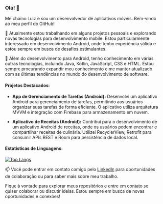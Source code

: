 ### Olá! 👋

Me chamo Luiz e sou um desenvolvedor de aplicativos móveis. Bem-vindo ao meu perfil do GitHub!

🔭 Atualmente estou trabalhando em alguns projetos pessoais e explorando novas tecnologias para desenvolvimento mobile. Estou particularmente interessado em desenvolvimento Android, onde tenho experiência sólida e estou sempre em busca de desafios estimulantes.

🌱 Além do desenvolvimento para Android, tenho conhecimento em várias outras tecnologias, incluindo Java, Kotlin, JavaScript, CSS e HTML. Estou sempre procurando expandir meu conhecimento e me manter atualizado com as últimas tendências no mundo do desenvolvimento de software.

#### Projetos Destacados:

- **App de Gerenciamento de Tarefas (Android):** Desenvolvi um aplicativo Android para gerenciamento de tarefas, permitindo aos usuários organizar suas tarefas de forma eficiente. O aplicativo utiliza arquitetura MVVM e integração com Firebase para armazenamento em nuvem.

- **Aplicativo de Receitas (Android):** Contribuí para o desenvolvimento de um aplicativo Android de receitas, onde os usuários podem encontrar e compartilhar receitas de culinária. Utilizei RecyclerView, Retrofit para consumir APIs REST e Room para persistência de dados local.

#### Estatísticas de Linguagens:

[![Top Langs](https://github-readme-stats.vercel.app/api/top-langs/?username=mobile-luiz&layout=compact)](https://github.com/mobile-luiz)

📫 Você pode entrar em contato comigo pelo [LinkedIn](https://www.linkedin.com/in/seu-perfil-linkedin) para oportunidades de colaboração ou para saber mais sobre meu trabalho.

Fique à vontade para explorar meus repositórios e entre em contato se quiser colaborar ou discutir ideias. Estou sempre em busca de novas oportunidades e conexões!






